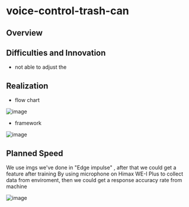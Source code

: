 # voice-control-trash-can
## Overview

## Difficulties and Innovation
* not able to adjust the 


## Realization
* flow chart

![image](https://user-images.githubusercontent.com/79617402/120102162-4e60bc00-c17c-11eb-97ce-8ad1de065f0f.png) 

* framework

![image](https://user-images.githubusercontent.com/79617402/120102177-591b5100-c17c-11eb-9688-2aa85cea6041.png)
## Planned Speed
  We use imgs we've done in "Edge impulse" , after that we could get a feature after training
  By using microphone on Himax WE-I Plus to collect data from enviroment, then we could get a response accuracy rate from machine  
  
![image](https://user-images.githubusercontent.com/79617402/120102426-83b9d980-c17d-11eb-8eef-83dced374bbe.png)
